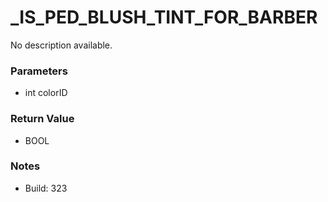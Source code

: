 # _IS_PED_BLUSH_TINT_FOR_BARBER

No description available.

### Parameters
* int colorID

### Return Value
* BOOL

### Notes
* Build: 323

